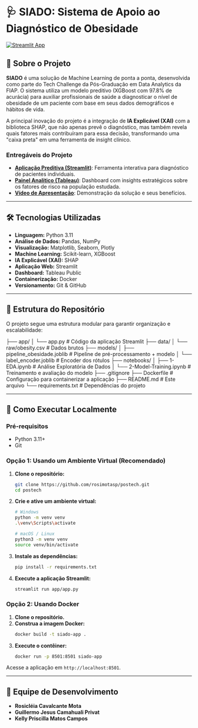 # 🩺 SIADO: Sistema de Apoio ao Diagnóstico de Obesidade

[![Streamlit App](https://static.streamlit.io/badges/streamlit_badge_black_white.svg)](https://tech-challenge-siado-fiap.streamlit.app/)

## 🚀 Sobre o Projeto

**SIADO** é uma solução de Machine Learning de ponta a ponta, desenvolvida como parte do Tech Challenge da Pós-Graduação em Data Analytics da FIAP. O sistema utiliza um modelo preditivo (XGBoost com 97.8% de acurácia) para auxiliar profissionais de saúde a diagnosticar o nível de obesidade de um paciente com base em seus dados demográficos e hábitos de vida.

A principal inovação do projeto é a integração de **IA Explicável (XAI)** com a biblioteca SHAP, que não apenas prevê o diagnóstico, mas também revela quais fatores mais contribuíram para essa decisão, transformando uma "caixa preta" em uma ferramenta de insight clínico.

### Entregáveis do Projeto
*   **[Aplicação Preditiva (Streamlit)](https://tech-challenge-siado-fiap.streamlit.app/)**: Ferramenta interativa para diagnóstico de pacientes individuais.
*   **[Painel Analítico (Tableau)](https://public.tableau.com/app/profile/guillermo.privat/viz/PainelAnalticodeObesidade-TechChallenge/Painel1)**: Dashboard com insights estratégicos sobre os fatores de risco na população estudada.
*   **[Vídeo de Apresentação](https://www.youtube.com/watch?v=qN_gUubrT-4)**: Demonstração da solução e seus benefícios.

---

## 🛠️ Tecnologias Utilizadas

- **Linguagem:** Python 3.11
- **Análise de Dados:** Pandas, NumPy
- **Visualização:** Matplotlib, Seaborn, Plotly
- **Machine Learning:** Scikit-learn, XGBoost
- **IA Explicável (XAI):** SHAP
- **Aplicação Web:** Streamlit
- **Dashboard:** Tableau Public
- **Containerização:** Docker
- **Versionamento:** Git & GitHub

---

## 📂 Estrutura do Repositório

O projeto segue uma estrutura modular para garantir organização e escalabilidade:

├── app/
│ └── app.py # Código da aplicação Streamlit
├── data/
│ └── raw/obesity.csv # Dados brutos
├── models/
│ ├── pipeline_obesidade.joblib # Pipeline de pré-processamento + modelo
│ └── label_encoder.joblib # Encoder dos rótulos
├── notebooks/
│ ├── 1-EDA.ipynb # Análise Exploratória de Dados
│ └── 2-Model-Training.ipynb # Treinamento e avaliação do modelo
├── .gitignore
├── Dockerfile # Configuração para containerizar a aplicação
├── README.md # Este arquivo
└── requirements.txt # Dependências do projeto



---

## 🏁 Como Executar Localmente

### Pré-requisitos
- Python 3.11+
- Git

### Opção 1: Usando um Ambiente Virtual (Recomendado)

1.  **Clone o repositório:**
    ```bash
    git clone https://github.com/rosimotasp/postech.git
    cd postech
    ```
2.  **Crie e ative um ambiente virtual:**
    ```bash
    # Windows
    python -m venv venv
    .\venv\Scripts\activate

    # macOS / Linux
    python3 -m venv venv
    source venv/bin/activate
    ```
3.  **Instale as dependências:**
    ```bash
    pip install -r requirements.txt
    ```
4.  **Execute a aplicação Streamlit:**
    ```bash
    streamlit run app/app.py
    ```

### Opção 2: Usando Docker

1.  **Clone o repositório.**
2.  **Construa a imagem Docker:**
    ```bash
    docker build -t siado-app .
    ```
3.  **Execute o contêiner:**
    ```bash
    docker run -p 8501:8501 siado-app
    ```
Acesse a aplicação em `http://localhost:8501`.

---

## 👥 Equipe de Desenvolvimento

- **Rosicléia Cavalcante Mota**
- **Guillermo Jesus Camahuali Privat**
- **Kelly Priscilla Matos Campos**
